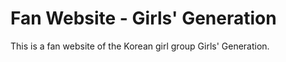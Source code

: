 # Fan Website - Girls' Generation

This is a fan website of the Korean girl group Girls' Generation.
